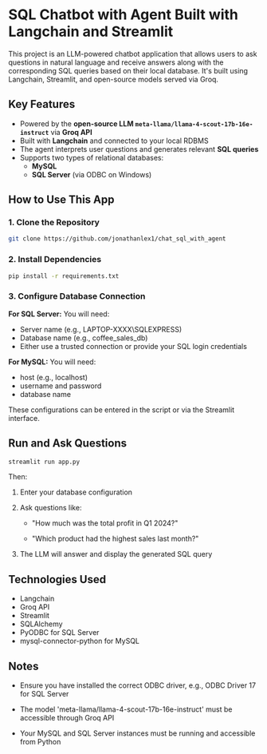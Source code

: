 # SQL Chatbot with Agent Built with Langchain and Streamlit

This project is an LLM-powered chatbot application that allows users to ask questions in natural language and receive answers along with the corresponding SQL queries based on their local database. It's built using Langchain, Streamlit, and open-source models served via Groq.

## Key Features

- Powered by the **open-source LLM `meta-llama/llama-4-scout-17b-16e-instruct`** via **Groq API**
- Built with **Langchain** and connected to your local RDBMS
- The agent interprets user questions and generates relevant **SQL queries**
- Supports two types of relational databases:
  - **MySQL**
  - **SQL Server** (via ODBC on Windows)


## How to Use This App

### 1. Clone the Repository

```bash
git clone https://github.com/jonathanlex1/chat_sql_with_agent
```

### 2. Install Dependencies

```bash
pip install -r requirements.txt
```
### 3. Configure Database Connection

**For SQL Server:**
You will need:

- Server name (e.g., LAPTOP-XXXX\SQLEXPRESS)
- Database name (e.g., coffee_sales_db)
- Either use a trusted connection or provide your SQL login credentials

**For MySQL:**
You will need:

- host (e.g., localhost)
- username and password
- database name

These configurations can be entered in the script or via the Streamlit interface.

## Run and Ask Questions 
```bash
streamlit run app.py
```
Then:

1. Enter your database configuration

2. Ask questions like:

    - "How much was the total profit in Q1 2024?"

    - "Which product had the highest sales last month?"

3. The LLM will answer and display the generated SQL query

## Technologies Used 
- Langchain
- Groq API
- Streamlit
- SQLAlchemy
- PyODBC for SQL Server
- mysql-connector-python for MySQL

## Notes 
- Ensure you have installed the correct ODBC driver, e.g., ODBC Driver 17 for SQL Server

- The model 'meta-llama/llama-4-scout-17b-16e-instruct' must be accessible through Groq API

- Your MySQL and SQL Server instances must be running and accessible from Python